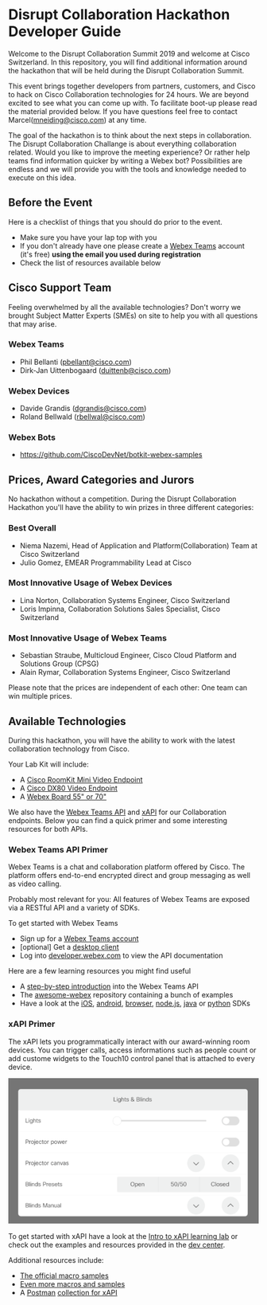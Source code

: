 # Disrupt Collaboration Hackathon Developer Guide #

Welcome to the Disrupt Collaboration Summit 2019 and welcome at Cisco Switzerland. In this repository, you will find additional information around the hackathon that will be held during the Disrupt Collaboration Summit.

This event brings together developers from partners, customers, and Cisco to hack on Cisco Collaboration technologies for 24 hours. We are beyond excited to see what you can come up with. To facilitate boot-up please read the material provided below. If you have questions feel free to contact Marcel(mneiding@cisco.com) at any time.

The goal of the hackathon is to think about the next steps in collaboration. The Disrupt Collaboration Challange is about everything collaboration related. Would you like to improve the meeting experience? Or rather help teams find information quicker by writing a Webex bot? Possibilities are endless and we will provide you with the tools and knowledge needed to execute on this idea.

## Before the Event ##

Here is a checklist of things that you should do prior to the event.

- Make sure you have your lap top with you
- If you don't already have one please create a [Webex Teams](teams.webex.com) account (it's free) **using the email you used during registration**
- Check the list of resources available below

## Cisco Support Team ##

Feeling overwhelmed by all the available technologies? Don't worry we brought Subject Matter Experts (SMEs) on site to help you with all questions that may arise.

### Webex Teams ###

* Phil Bellanti (pbellant@cisco.com)
* Dirk-Jan Uittenbogaard (duittenb@cisco.com)

### Webex Devices ###

* Davide Grandis (dgrandis@cisco.com)
* Roland Bellwald (rbellwal@cisco.com)

### Webex Bots ###

* https://github.com/CiscoDevNet/botkit-webex-samples

## Prices, Award Categories and Jurors ##

No hackathon without a competition. During the Disrupt Collaboration Hackathon you'll have the ability to win prizes in three different categories:

### Best Overall ###

* Niema Nazemi, Head of Application and Platform(Collaboration) Team at Cisco Switzerland
* Julio Gomez, EMEAR Programmability Lead at Cisco 

### Most Innovative Usage of Webex Devices ###

* Lina Norton, Collaboration Systems Engineer, Cisco Switzerland
* Loris Impinna, Collaboration Solutions Sales Specialist, Cisco Switzerland

### Most Innovative Usage of Webex Teams ###

* Sebastian Straube, Multicloud Engineer, Cisco Cloud Platform and Solutions Group (CPSG)
* Alain Rymar, Collaboration Systems Engineer, Cisco Switzerland

Please note that the prices are independent of each other: One team can win multiple prices.

## Available Technologies ##

During this hackathon, you will have the ability to work with the latest collaboration technology from Cisco.

Your Lab Kit will include:

* A [Cisco RoomKit Mini Video Endpoint](todo)
* A [Cisco DX80 Video Endpoint](todo)
* A [Webex Board 55" or 70"](todo)

We also have the [Webex Teams API](https://developer.webex.com) and [xAPI](https://developer.cisco.com/site/roomdevices/) for our Collaboration endpoints. Below you can find a quick primer and some interesting resources for both APIs.

### Webex Teams API Primer ###
Webex Teams is a chat and collaboration platform offered by Cisco. The platform offers end-to-end encrypted direct and group messaging as well as video calling. 

Probably most relevant for you: All features of Webex Teams are exposed via a RESTful API and a variety of SDKs. 

To get started with Webex Teams
* Sign up for a [Webex Teams account](https://teams.webex.com)
* [optional] Get a [desktop client](https://www.webex.com/team-collaboration.html)
* Log into [developer.webex.com](https://developer.webex.com) to view the API documentation

Here are a few learning resources you might find useful

* A [step-by-step introduction](https://developer.cisco.com/learning/tracks/collab-cloud) into the Webex Teams API
* The [awesome-webex](https://github.com/CiscoDevNet/awesome-webex) repository containing a bunch of examples
* Have a look at the [iOS](https://developer.webex.com/docs/sdks/ios), [android](https://developer.webex.com/docs/sdks/android), [browser](https://developer.webex.com/docs/sdks/browser), [node.js](https://developer.webex.com/docs/sdks/node), [java](https://developer.webex.com/docs/sdks/java) or [python](http://webexteamssdk.readthedocs.io/) SDKs


### xAPI Primer ###

The xAPI lets you programmatically interact with our award-winning room devices. You can trigger calls, access informations such as people count or add custome widgets to the Touch10 control panel that is attached to every device. 

![Room device control](res/room-devices-controls.png)

To get started with xAPI have a look at the [Intro to xAPI learning lab](https://developer.cisco.com/learning/lab/collab-xapi-intro/step/1) or check out the examples and resources provided in the [dev center](https://developer.cisco.com/site/roomdevices). 

Additional resources include:

* [The official macro samples](https://github.com/CiscoDevNet/roomdevices-macros-samples)
* [Even more macros and samples](https://github.com/ObjectIsAdvantag/xapi-samples)
* A [Postman](https://www.getpostman.com/) [collection for xAPI](https://github.com/CiscoDevNet/postman-xapi)



